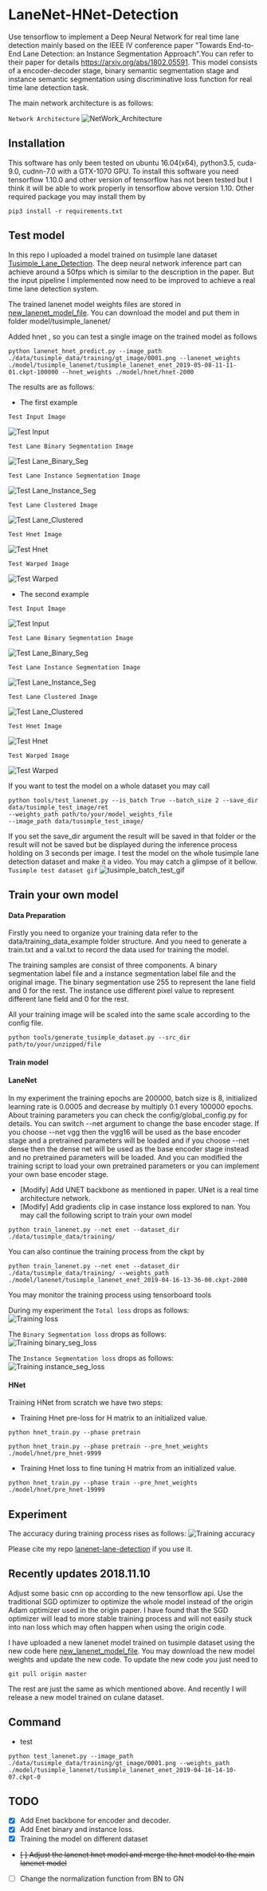 # LaneNet-HNet-Detection
Use tensorflow to implement a Deep Neural Network for real time lane detection mainly based on the IEEE IV conference 
paper "Towards End-to-End Lane Detection: an Instance Segmentation Approach".You can refer to their paper for details 
https://arxiv.org/abs/1802.05591. This model consists of a encoder-decoder stage, binary semantic segmentation stage 
and instance semantic segmentation using discriminative loss function for real time lane detection task.

The main network architecture is as follows:

`Network Architecture`
![NetWork_Architecture](/data/source_image/network_architecture.png)

## Installation
This software has only been tested on ubuntu 16.04(x64), python3.5, cuda-9.0, cudnn-7.0 with a GTX-1070 GPU. 
To install this software you need tensorflow 1.10.0 and other version of tensorflow has not been tested but I think 
it will be able to work properly in tensorflow above version 1.10. Other required package you may install them by

```
pip3 install -r requirements.txt
```

## Test model
In this repo I uploaded a model trained on tusimple lane dataset [Tusimple_Lane_Detection](http://benchmark.tusimple.ai/#/).
The deep neural network inference part can achieve around a 50fps which is similar to the description in the paper. But
the input pipeline I implemented now need to be improved to achieve a real time lane detection system.

The trained lanenet model weights files are stored in 
[new_lanenet_model_file](https://www.dropbox.com/sh/tnsf0lw6psszvy4/AAA81r53jpUI3wLsRW6TiPCya?dl=0). You can 
download the model and put them in folder model/tusimple_lanenet/

Added hnet , so you can test a single image on the trained model as follows

```
python lanenet_hnet_predict.py --image_path ./data/tusimple_data/training/gt_image/0001.png --lanenet_weights ./model/tusimple_lanenet/tusimple_lanenet_enet_2019-05-08-11-11-01.ckpt-100000 --hnet_weights ./model/hnet/hnet-2000
```
The results are as follows:

* The first example

`Test Input Image`

![Test Input](/data/source_image/one/origin_image.png)

`Test Lane Binary Segmentation Image`

![Test Lane_Binary_Seg](/data/source_image/one/predict_binary.png)

`Test Lane Instance Segmentation Image`

![Test Lane_Instance_Seg](/data/source_image/one/predict_instance.png)

`Test Lane Clustered Image`

![Test Lane_Clustered](/data/source_image/one/predict_lanenet.png)

`Test Hnet Image`

![Test Hnet](/data/source_image/one/predict_hnet.png)

`Test Warped Image`

![Test Warped](/data/source_image/one/warped.png)

* The second example

`Test Input Image`

![Test Input](/data/source_image/two/origin_image.png)

`Test Lane Binary Segmentation Image`

![Test Lane_Binary_Seg](/data/source_image/two/predict_binary.png)

`Test Lane Instance Segmentation Image`

![Test Lane_Instance_Seg](/data/source_image/two/predict_instance.png)

`Test Lane Clustered Image`

![Test Lane_Clustered](/data/source_image/two/predict_lanenet.png)

`Test Hnet Image`

![Test Hnet](/data/source_image/two/predict_hnet.png)

`Test Warped Image`

![Test Warped](/data/source_image/two/warped.png)

If you want to test the model on a whole dataset you may call
```
python tools/test_lanenet.py --is_batch True --batch_size 2 --save_dir data/tusimple_test_image/ret 
--weights_path path/to/your/model_weights_file 
--image_path data/tusimple_test_image/
```
If you set the save_dir argument the result will be saved in that folder or the result will not be saved but be 
displayed during the inference process holding on 3 seconds per image. I test the model on the whole tusimple lane 
detection dataset and make it a video. You may catch a glimpse of it bellow.
`Tusimple test dataset gif`
![tusimple_batch_test_gif](/data/source_image/lanenet_batch_test.gif)

## Train your own model
#### Data Preparation
Firstly you need to organize your training data refer to the data/training_data_example folder structure. And you need 
to generate a train.txt and a val.txt to record the data used for training the model. 

The training samples are consist of three components. A binary segmentation label file and a instance segmentation label
file and the original image. The binary segmentation use 255 to represent the lane field and 0 for the rest. The 
instance use different pixel value to represent different lane field and 0 for the rest.

All your training image will be scaled into the same scale according to the config file.
```angular2html
python tools/generate_tusimple_dataset.py --src_dir path/to/your/unzipped/file
```

#### Train model
#### LaneNet
In my experiment the training epochs are 200000, batch size is 8, initialized learning rate is 0.0005 and decrease by 
multiply 0.1 every 100000 epochs. About training parameters you can check the config/global_config.py for details. 
You can switch --net argument to change the base encoder stage. If you choose --net vgg then the vgg16 will be used as 
the base encoder stage and a pretrained parameters will be loaded and if you choose --net dense then the dense net will 
be used as the base encoder stage instead and no pretrained parameters will be loaded. And you can modified the training 
script to load your own pretrained parameters or you can implement your own base encoder stage. 
 * [Modify] Add UNET backbone as mentioned in paper. UNet is a real time architecture network.
 * [Modify] Add gradients clip in case instance loss explored to nan.
You may call the following script to train your own model

```
python train_lanenet.py --net enet --dataset_dir ./data/tusimple_data/training/
```
You can also continue the training process from the ckpt by
```
python train_lanenet.py --net enet --dataset_dir ./data/tusimple_data/training/ --weights_path ./model/lanenet/tusimple_lanenet_enet_2019-04-16-13-36-00.ckpt-2000
```

You may monitor the training process using tensorboard tools

During my experiment the `Total loss` drops as follows:  
![Training loss](/data/source_image/total_loss.png)

The `Binary Segmentation loss` drops as follows:  
![Training binary_seg_loss](/data/source_image/binary_seg_loss.png)

The `Instance Segmentation loss` drops as follows:  
![Training instance_seg_loss](/data/source_image/instance_seg_loss.png)

#### HNet
Training HNet from scratch we have two steps:
 * Training Hnet pre-loss for H matrix to an initialized value.
 ```angular2html
 python hnet_train.py --phase pretrain

```
 ```angular2html
 python hnet_train.py --phase pretrain --pre_hnet_weights ./model/hnet/pre_hnet-9999

```
 * Training Hnet loss to fine tuning H matrix from an initialized value.
  ```angular2html
 python hnet_train.py --phase train --pre_hnet_weights ./model/hnet/pre_hnet-19999

```

## Experiment
The accuracy during training process rises as follows: 
![Training accuracy](/data/source_image/accuracy.png)

Please cite my repo [lanenet-lane-detection](https://github.com/MaybeShewill-CV/lanenet-lane-detection) if you use it.

## Recently updates 2018.11.10
Adjust some basic cnn op according to the new tensorflow api. Use the 
traditional SGD optimizer to optimize the whole model instead of the
origin Adam optimizer used in the origin paper. I have found that the
SGD optimizer will lead to more stable training process and will not 
easily stuck into nan loss which may often happen when using the origin
code.

I have uploaded a new lanenet model trained on tusimple dataset using the
new code here [new_lanenet_model_file](https://www.dropbox.com/sh/tnsf0lw6psszvy4/AAA81r53jpUI3wLsRW6TiPCya?dl=0).
You may download the new model weights and update the new code. To update
the new code you just need to

```
git pull origin master
```
The rest are just the same as which mentioned above. And recently I will 
release a new model trained on culane dataset.

## Command
 * test
 ```
 python test_lanenet.py --image_path ./data/tusimple_data/training/gt_image/0001.png --weights_path ./model/tusimple_lanenet/tusimple_lanenet_enet_2019-04-16-14-10-07.ckpt-0
 ```

## TODO
- [x] Add Enet backbone for encoder and decoder.
- [x] Add Enet binary and instance loss.
- [x] Training the model on different dataset
- ~~[ ] Adjust the lanenet hnet model and merge the hnet model to the main lanenet model~~
- [ ] Change the normalization function from BN to GN
